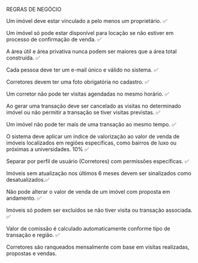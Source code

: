 REGRAS DE NEGÓCIO 

Um imóvel deve estar vinculado a pelo menos um proprietário. ✅

Um imóvel só pode estar disponível para locação se não estiver em processo de confirmação de venda. ✅

A área útil e área privativa nunca podem ser maiores que a área total construída. ✅

Cada pessoa deve ter um e-mail único e válido no sistema. ✅

Corretores devem ter uma foto obrigatória no cadastro. ✅

Um corretor não pode ter visitas agendadas no mesmo horário. ✅

Ao gerar uma transação deve ser cancelado as visitas no determinado imóvel ou não permitir a transação se tiver visitas previstas. ✅

Um imóvel não pode ter mais de uma transação ao mesmo tempo. ✅

O sistema deve aplicar um índice de valorização ao valor de venda de imóveis localizados em regiões específicas, como bairros de luxo ou próximas a universidades. 10% ✅

Separar por perfil de usuário (Corretores) com permissões específicas. ✅

Imóveis sem atualização nos últimos 6 meses devem ser sinalizados como desatualizados.✅


Não pode alterar o valor de venda de um imóvel com proposta em andamento. ✅

Imóveis só podem ser excluídos se não tiver visita ou transação associada. ✅

Valor de comissão é calculado automaticamente conforme tipo de transação e região. ✅

Corretores são ranqueados mensalmente com base em visitas realizadas, propostas e vendas. 
